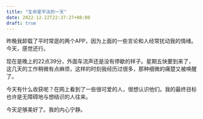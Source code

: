 ```yaml
---
title: "生命里平淡的一天"
date: 2022-12-22T22:37:27+08:00
draft: true
---
```


昨晚我卸载了平时常逛的两个APP，因为上面的一些言论和人经常扰动我的情绪。今天，感觉还行。

现在是晚上的22点39分，外面车流声还是没有停歇的样子。星期五快要到来了，这几天的工作稍微有点麻烦，这样的时刻我经历过很多，那种细微的痛楚又被唤醒了。

今天有什么收获呢？在网上看到了一些很可爱的人，很想认识他们。我的最终目标也许是无障碍地与想结识的人往来。

今天足够美好了。我的内心宁静。
